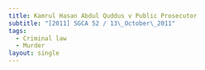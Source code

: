 ```yaml
---
title: Kamrul Hasan Abdul Quddus v Public Prosecutor
subtitle: "[2011] SGCA 52 / 13\_October\_2011"
tags:
  - Criminal law
  - Murder
layout: single
---
```


